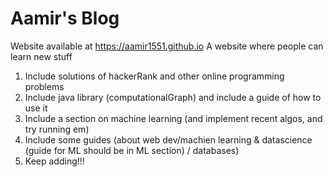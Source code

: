 # Aamir's Blog
Website available at https://aamir1551.github.io
A website where people can learn new stuff
1) Include solutions of hackerRank and other online programming problems
2) Include java library (computationalGraph) and include a guide of how to use it
3) Include a section on machine learning (and implement recent algos, and try running em)
4) Include some guides (about web dev/machien learning & datascience (guide for ML should be in ML section) / databases)
5) Keep adding!!! 
